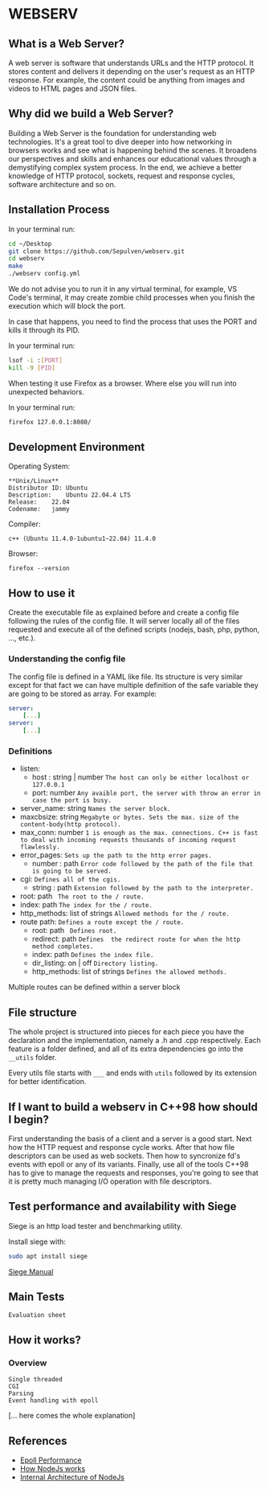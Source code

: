 # 	WEBSERV

## What is a Web Server?

A web server is software that understands URLs and the HTTP protocol. It stores content and 
delivers it depending on the user's request as an HTTP response. For example, the content could be anything from images and videos to HTML pages and JSON files.


## Why did we build a Web Server?

Building a Web Server is the foundation for understanding web technologies.
It's a great tool to dive deeper into how networking in browsers works and see what is happening behind the scenes. It broadens our perspectives and skills and enhances our educational values through a demystifying complex system process.
In the end, we achieve a better knowledge of HTTP protocol, sockets, request and response cycles, software architecture and so on.

 
## Installation Process

In your terminal run:
~~~bash
cd ~/Desktop
git clone https://github.com/Sepulven/webserv.git
cd webserv
make
./webserv config.yml
~~~
We do not advise you to run it in any virtual terminal, for example, VS Code's terminal, it may create zombie child processes when you finish the execution which will block the port.

In case that happens, you need to find the process that uses the PORT and kills it through its PID.

In your terminal run:
~~~bash
lsof -i :[PORT]
kill -9 [PID]
~~~

When testing it use Firefox as a browser. Where else you will run into unexpected behaviors.

In your terminal run:

~~~bash
firefox 127.0.0.1:8080/
~~~

## Development Environment

Operating System:

	**Unix/Linux**
	Distributor ID:	Ubuntu
	Description:	Ubuntu 22.04.4 LTS
	Release:	22.04
	Codename:	jammy

Compiler:
	
	c++ (Ubuntu 11.4.0-1ubuntu1~22.04) 11.4.0

Browser:

	firefox --version


## How to use it

Create the executable file as explained before and create a config file following the rules of the config file.
It will server locally all of the files requested and execute all of the defined scripts (nodejs, bash, php, python, ..., etc.).

### Understanding the config file

The config file is defined in a YAML like file. Its structure is very similar except for that fact we can have multiple definition of the safe variable they are going to be stored as array.
For example:
```YAML
server:
	[...]
server:
	[...]
```
### Definitions
- listen:
	- host : string | number ``` The host can only be either localhost or 127.0.0.1 ```
 	- port: number ``` Any avaible port, the server with throw an error in case the port is busy. ```
- server_name: string ``` Names the server block. ```
- maxcbsize: string ``` Megabyte or bytes. Sets the max. size of the content-body(http protocol). ```
- max_conn: number ``` 1 is enough as the max. connections. C++ is fast to deal with incoming requests thousands of incoming request flawlessly. ```
- error_pages: ``` Sets up the path to the http error pages. ```
	- number : path ``` Error code followed by the path of the file that is going to be served. ```
- cgi: ``` Defines all of the cgis. ```
  - string : path ``` Extension followed by the path to the interpreter. ```
- root: path ``` The root to the / route.```
- index: path ``` The index for the / route. ```
- http_methods: list of strings ``` Allowed methods for the / route. ```
- route path: ``` Defines a route except the / route. ```
	- root: path ``` Defines root.```
  	- redirect: path ``` Defines  the redirect route for when the http method completes. ```
  	- index: path  ``` Defines the index file. ```
	- dir_listing: on | off ``` Directory listing. ```
	- http_methods: list of strings ``` Defines the allowed methods. ```


Multiple routes can be defined within a server block
## File structure

The whole project is structured into pieces for each piece you have the declaration and the implementation, namely a .h and .cpp respectively.
Each feature is a folder defined, and all of its extra dependencies go into the ```__utils``` folder.

Every utils file starts with ```___``` and ends with ```utils``` followed by its extension for better identification.

## If I want to build a webserv in C++98 how should I begin?

First understanding the basis of a client and a server is a good start.
Next how the HTTP request and response cycle works.
After that how file descriptors can be used as web sockets.
Then how to syncronize fd's events with epoll or any of its variants.
Finally, use all of the tools C++98 has to give to manage the requests and responses, you're going to see 
that it is pretty much managing I/O operation with file descriptors.


## Test performance and availability with Siege

Siege is an http load tester and benchmarking utility.

Install siege with:
```bash
sudo apt install siege
```
[Siege Manual](https://linux.die.net/man/1/siege)

## Main Tests
    Evaluation sheet

## How it works?
### **Overview**
    Single threaded
    CGI
    Parsing
    Event handling with epoll
[... here comes the whole explanation]



## References

 - [Epoll Performance](https://suchprogramming.com/epoll-in-3-easy-steps/)
 - [How NodeJs works](https://www.youtube.com/watch?v=wB9tIg209-8)
 - [Internal Architecture of NodeJs](https://youtu.be/vyPzHBKa88w?si=7xhh935QGnAGgCjM)


